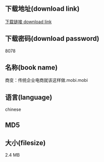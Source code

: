 ## 下载地址(download link)
[下载链接 download link](https://voluble-croquembouche-d321dc.netlify.app/?s=%E5%95%86%E5%8F%98%EF%BC%9A%E4%BC%A0%E7%BB%9F%E4%BC%81%E4%B8%9A%E7%94%B5%E5%95%86%E5%B0%B1%E8%AF%A5%E8%BF%99%E6%A0%B7%E5%81%9A.mobi)

## 下载密码(download password)
8078

## 名称(book name)
商变：传统企业电商就该这样做.mobi.mobi

## 语言(language)
chinese

## MD5


## 大小(filesize)
2.4 MB
